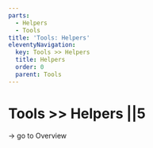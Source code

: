 ```yaml
---
parts:
  - Helpers
  - Tools
title: 'Tools: Helpers'
eleventyNavigation:
  key: Tools >> Helpers
  title: Helpers
  order: 0
  parent: Tools
---
```


# Tools >> Helpers ||5

-> go to Overview
